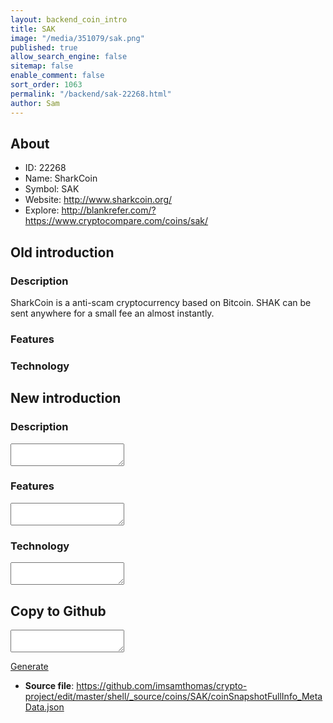 ```yaml
---
layout: backend_coin_intro
title: SAK
image: "/media/351079/sak.png"
published: true
allow_search_engine: false
sitemap: false
enable_comment: false
sort_order: 1063
permalink: "/backend/sak-22268.html"
author: Sam
---
```


## About

- ID: 22268
- Name: SharkCoin
- Symbol: SAK
- Website: http://www.sharkcoin.org/
- Explore: http://blankrefer.com/?https://www.cryptocompare.com/coins/sak/


## Old introduction

### Description

<p>SharkCoin is a anti-scam cryptocurrency based on Bitcoin. SHAK can be sent anywhere for a small fee an almost instantly.</p>

### Features


### Technology




## New introduction


### Description
<textarea id="meta_description" name="description"></textarea>

### Features
<textarea id="meta_features" name="features"></textarea>

### Technology
<textarea id="meta_technology" name="technology"></textarea>


## Copy to Github

<textarea id="coinsnapshotfullinfo_metadata"></textarea>

<a href="#gen" onclick="generateMetaDatJson()">Generate</a>

- **Source file**: <a href="https://github.com/imsamthomas/crypto-project/edit/master/shell/_source/coins/SAK/coinSnapshotFullInfo_MetaData.json">https://github.com/imsamthomas/crypto-project/edit/master/shell/_source/coins/SAK/coinSnapshotFullInfo_MetaData.json</a>

